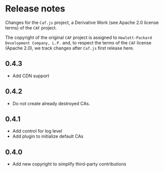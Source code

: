 # Release notes

Changes for the `Caf.js` project, a Derivative Work (see Apache 2.0 license terms) of the `CAF` project.

The  copyright of the original `CAF` project is assigned to `Hewlett-Packard Development Company, L.P.` and, to respect the terms of the `CAF` license (Apache 2.0), we track changes after `Caf.js` first release here.

## 0.4.3
- Add CDN support

## 0.4.2
- Do not create already destroyed CAs.

## 0.4.1
- Add control for log level
- Add plugin to initialize default CAs

## 0.4.0
 - Add new copyright to simplify third-party contributions
